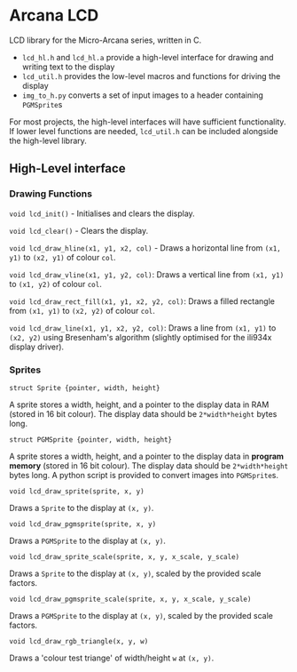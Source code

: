 # Arcana LCD
LCD library for the Micro-Arcana series, written in C.

- `lcd_hl.h` and `lcd_hl.a` provide a high-level interface for drawing and writing text to the display
- `lcd_util.h` provides the low-level macros and functions for driving the display
- `img_to_h.py` converts a set of input images to a header containing `PGMSprite`s

For most projects, the high-level interfaces will have sufficient functionality. If lower level functions are needed, `lcd_util.h` can be included alongside the high-level library.

## High-Level interface
### Drawing Functions

`void lcd_init()` - Initialises and clears the display.

`void lcd_clear()` - Clears the display.

`void lcd_draw_hline(x1, y1, x2, col)` - Draws a horizontal line from `(x1, y1)` to `(x2, y1)` of colour `col`.

`void lcd_draw_vline(x1, y1, y2, col)`: Draws a vertical line from `(x1, y1)` to `(x1, y2)` of colour `col`.

`void lcd_draw_rect_fill(x1, y1, x2, y2, col)`: Draws a filled rectangle from `(x1, y1)` to `(x2, y2)` of colour `col`.

`void lcd_draw_line(x1, y1, x2, y2, col)`: Draws a line from `(x1, y1)` to `(x2, y2)` using Bresenham's algorithm (slightly optimised for the ili934x display driver).

### Sprites

`struct Sprite {pointer, width, height}`

A sprite stores a width, height, and a pointer to the display data in RAM (stored in 16 bit colour). The display data should be `2*width*height` bytes long.

`struct PGMSprite {pointer, width, height}`

A sprite stores a width, height, and a pointer to the display data in **program memory** (stored in 16 bit colour). The display data should be `2*width*height` bytes long. A python script is provided to convert images into `PGMSprite`s.

`void lcd_draw_sprite(sprite, x, y)`

Draws a `Sprite` to the display at `(x, y)`.

`void lcd_draw_pgmsprite(sprite, x, y)`

Draws a `PGMSprite` to the display at `(x, y)`.

`void lcd_draw_sprite_scale(sprite, x, y, x_scale, y_scale)`

Draws a `Sprite` to the display at `(x, y)`, scaled by the provided scale factors.

`void lcd_draw_pgmsprite_scale(sprite, x, y, x_scale, y_scale)`

Draws a `PGMSprite` to the display at `(x, y)`, scaled by the provided scale factors.

`void lcd_draw_rgb_triangle(x, y, w)`

Draws a 'colour test triange' of width/height `w` at `(x, y)`. 
